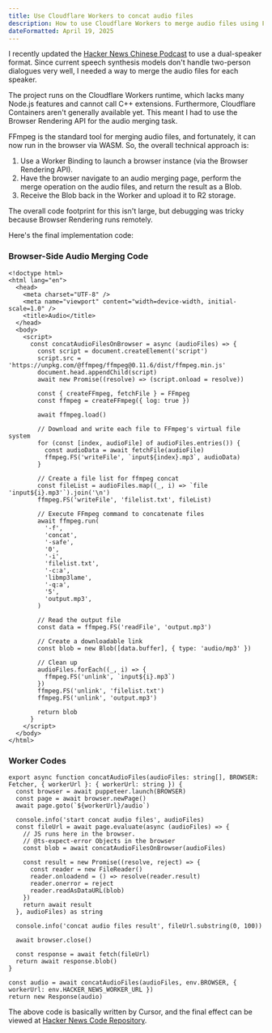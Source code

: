 ```yaml
---
title: Use Cloudflare Workers to concat audio files
description: How to use Cloudflare Workers to merge audio files using FFmpeg in the browser.
dateFormatted: April 19, 2025
---
```


I recently updated the [Hacker News Chinese Podcast](https://hacker-news.agi.li/) to use a dual-speaker format. Since current speech synthesis models don't handle two-person dialogues very well, I needed a way to merge the audio files for each speaker.

The project runs on the Cloudflare Workers runtime, which lacks many Node.js features and cannot call C++ extensions. Furthermore, Cloudflare Containers aren't generally available yet. This meant I had to use the Browser Rendering API for the audio merging task.

FFmpeg is the standard tool for merging audio files, and fortunately, it can now run in the browser via WASM. So, the overall technical approach is:

1.  Use a Worker Binding to launch a browser instance (via the Browser Rendering API).
2.  Have the browser navigate to an audio merging page, perform the merge operation on the audio files, and return the result as a Blob.
3.  Receive the Blob back in the Worker and upload it to R2 storage.

The overall code footprint for this isn't large, but debugging was tricky because Browser Rendering runs remotely.

Here's the final implementation code:

### Browser-Side Audio Merging Code

```
<!doctype html>
<html lang="en">
  <head>
    <meta charset="UTF-8" />
    <meta name="viewport" content="width=device-width, initial-scale=1.0" />
    <title>Audio</title>
  </head>
  <body>
    <script>
      const concatAudioFilesOnBrowser = async (audioFiles) => {
        const script = document.createElement('script')
        script.src = 'https://unpkg.com/@ffmpeg/ffmpeg@0.11.6/dist/ffmpeg.min.js'
        document.head.appendChild(script)
        await new Promise((resolve) => (script.onload = resolve))

        const { createFFmpeg, fetchFile } = FFmpeg
        const ffmpeg = createFFmpeg({ log: true })

        await ffmpeg.load()

        // Download and write each file to FFmpeg's virtual file system
        for (const [index, audioFile] of audioFiles.entries()) {
          const audioData = await fetchFile(audioFile)
          ffmpeg.FS('writeFile', `input${index}.mp3`, audioData)
        }

        // Create a file list for ffmpeg concat
        const fileList = audioFiles.map((_, i) => `file 'input${i}.mp3'`).join('\n')
        ffmpeg.FS('writeFile', 'filelist.txt', fileList)

        // Execute FFmpeg command to concatenate files
        await ffmpeg.run(
          '-f',
          'concat',
          '-safe',
          '0',
          '-i',
          'filelist.txt',
          '-c:a',
          'libmp3lame',
          '-q:a',
          '5',
          'output.mp3',
        )

        // Read the output file
        const data = ffmpeg.FS('readFile', 'output.mp3')

        // Create a downloadable link
        const blob = new Blob([data.buffer], { type: 'audio/mp3' })

        // Clean up
        audioFiles.forEach((_, i) => {
          ffmpeg.FS('unlink', `input${i}.mp3`)
        })
        ffmpeg.FS('unlink', 'filelist.txt')
        ffmpeg.FS('unlink', 'output.mp3')

        return blob
      }
    </script>
  </body>
</html>
```

### Worker Codes

```
export async function concatAudioFiles(audioFiles: string[], BROWSER: Fetcher, { workerUrl }: { workerUrl: string }) {
  const browser = await puppeteer.launch(BROWSER)
  const page = await browser.newPage()
  await page.goto(`${workerUrl}/audio`)

  console.info('start concat audio files', audioFiles)
  const fileUrl = await page.evaluate(async (audioFiles) => {
    // JS runs here in the browser.
    // @ts-expect-error Objects in the browser
    const blob = await concatAudioFilesOnBrowser(audioFiles)

    const result = new Promise((resolve, reject) => {
      const reader = new FileReader()
      reader.onloadend = () => resolve(reader.result)
      reader.onerror = reject
      reader.readAsDataURL(blob)
    })
    return await result
  }, audioFiles) as string

  console.info('concat audio files result', fileUrl.substring(0, 100))

  await browser.close()

  const response = await fetch(fileUrl)
  return await response.blob()
}

const audio = await concatAudioFiles(audioFiles, env.BROWSER, { workerUrl: env.HACKER_NEWS_WORKER_URL })
return new Response(audio)
```

The above code is basically written by Cursor, and the final effect can be viewed at [Hacker News Code Repository](https://github.com/ccbikai/hacker-news/tree/main/worker).
